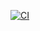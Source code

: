 [![CI](https://github.com/MariiaNazarchuk/Action/actions/workflows/dev.yml/badge.svg)](https://github.com/MariiaNazarchuk/Action/actions/workflows/dev.yml)
